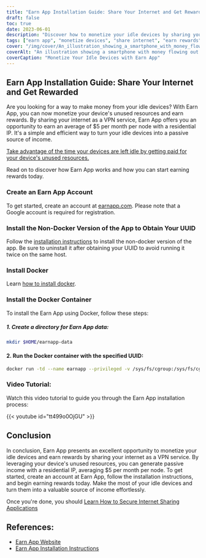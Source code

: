 ```yaml
---
title: "Earn App Installation Guide: Share Your Internet and Get Rewarded"
draft: false
toc: true
date: 2023-06-01
description: "Discover how to monetize your idle devices by sharing your internet and earning rewards with Earn App."
tags: ["earn app", "monetize devices", "share internet", "earn rewards", "passive income", "device resources", "VPN service", "residential IP", "idle devices", "make money", "internet sharing", "earn app installation", "docker installation", "docker container", "earn app tutorial", "earn app website", "installation instructions", "earn app account", "non-docker version", "UUID", "install docker", "docker container installation", "video tutorial", "earn app references", "earn app website link", "earn app installation instructions"]
cover: "/img/cover/An_illustration_showing_a_smartphone_with_money_flowing_out.png"
coverAlt: "An illustration showing a smartphone with money flowing out of it, representing the concept of earning rewards by sharing internet resources through the Earn App."
coverCaption: "Monetize Your Idle Devices with Earn App"
---
```


## Earn App Installation Guide: Share Your Internet and Get Rewarded

Are you looking for a way to make money from your idle devices? With Earn App, you can now monetize your device's unused resources and earn rewards. By sharing your internet as a VPN service, Earn App offers you an opportunity to earn an average of $5 per month per node with a residential IP. It's a simple and efficient way to turn your idle devices into a passive source of income. 

[Take advantage of the time your devices are left idle by getting paid for your device's unused resources.](https://earnapp.com/i/GCL9QzB5)

Read on to discover how Earn App works and how you can start earning rewards today.

### Create an Earn App Account
To get started, create an account at [earnapp.com](https://earnapp.com/i/GCL9QzB5). Please note that a Google account is required for registration.

### Install the Non-Docker Version of the App to Obtain Your UUID
Follow the [installation instructions](https://help.earnapp.com/hc/en-us/articles/10261224561553-Installation-instructions) to install the non-docker version of the app. Be sure to uninstall it after obtaining your UUID to avoid running it twice on the same host.

### Install Docker

Learn [how to install docker](https://simeononsecurity.ch/other/creating-profitable-low-powered-crypto-miners/#installing-docker).

### Install the Docker Container
To install the Earn App using Docker, follow these steps:

##### 1. Create a directory for Earn App data:

```bash
mkdir $HOME/earnapp-data
```

#### 2. Run the Docker container with the specified UUID:

```bash
docker run -td --name earnapp --privileged -v /sys/fs/cgroup:/sys/fs/cgroup:ro -v $HOME/earnapp-data:/etc/earnapp -e "EARNAPP_UUID"="" -e 'PUID'='99' -e 'PGID'='100' --name earnapp fazalfarhan01/earnapp:lite
```

### Video Tutorial:
Watch this video tutorial to guide you through the Earn App installation process:

{{< youtube id="tt499o0OjGU" >}}


## Conclusion

In conclusion, Earn App presents an excellent opportunity to monetize your idle devices and earn rewards by sharing your internet as a VPN service. By leveraging your device's unused resources, you can generate passive income with a residential IP, averaging $5 per month per node. To get started, create an account at Earn App, follow the installation instructions, and begin earning rewards today. Make the most of your idle devices and turn them into a valuable source of income effortlessly.

Once you're done, you should [Learn How to Secure Internet Sharing Applications](https://simeononsecurity.ch/other/how-to-secure-internet-sharing-applications/)

## References:

- [Earn App Website](https://earnapp.com)
- [Earn App Installation Instructions](https://help.earnapp.com)